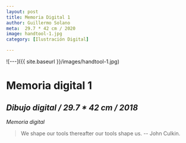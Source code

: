 ```yaml
---
layout: post
title: Memoria Digital 1
author: Guillermo Solano
meta:  29.7 * 42 cm / 2020
image: handtool-1.jpg
category: [Ilustración Digital]

---
```


![---]({{ site.baseurl }}/images/handtool-1.jpg)

# Memoria digital 1
## _Dibujo digital / 29.7 * 42 cm / 2018_

*Memoria digital*
> We shape our tools thereafter our tools shape us.
> -- John Culkin.
